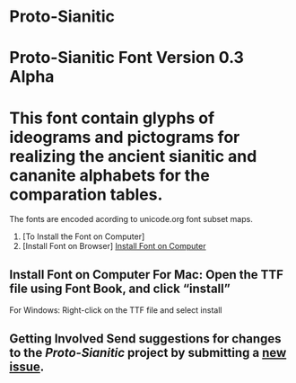 # Proto-Sianitic

# Proto-Sianitic Font Version 0.3 Alpha
  
# This font contain glyphs of ideograms and pictograms for realizing the ancient sianitic and cananite alphabets for the comparation tables.
 
The fonts are encoded acording  to unicode.org font subset maps.
   
1. [To Install the Font on Computer]     
2. [Install Font on Browser]   [Install Font on Computer](#install-font-on-computer) 
    
## Install Font on Computer    For Mac: Open the TTF file using Font Book, and click “install”
      
For Windows: Right-click on the TTF file and select install 
  
## Getting Involved  Send suggestions for changes to the *Proto-Sianitic* project by submitting a [new issue](https://github.com/beitdina/Proto-Sianitic/issues/new).
